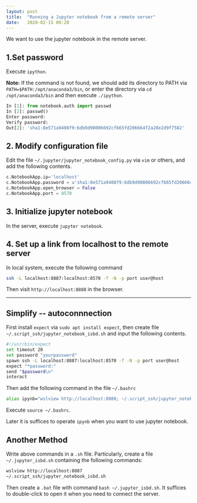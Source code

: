 ```yaml
---
layout: post
title:  "Running a Jupyter notebook from a remote server"
date:   2020-02-15 00:20 
---
```

We want to use the jupyter notebook in the remote server.

## 1.Set password
Execute `ipython`.

**Note:** If the command is not found, we should add its directory to PATH via `PATH=$PATH:/opt/anaconda3/bin`, or enter the directory via `cd /opt/anaconda3/bin` and then execute `./ipython`.

```python
In [1]: from notebook.auth import passwd
In [2]: passwd()
Enter password:
Verify password:
Out[2]: 'sha1:8e571a9408f9:6db9d90006692cf665fd206664f2a28e2d9f7582'
```

## 2. Modify configuration file
Edit the file `~/.jupyter/jupyter_notebook_config.py` via `vim` or others, and add the following contents.
```python
c.NotebookApp.ip='localhost'
c.NotebookApp.password = u'sha1:8e571a9408f9:6db9d90006692cf665fd206664f2a28e2d9f7582'
c.NotebookApp.open_browser = False
c.NotebookApp.port = 8570
```

## 3. Initialize jupyter notebook
In the server, execute `jupyter notebook`.

## 4. Set up a link from localhost to the remote server
In local system, execute the following command
```bash
ssh -L localhost:8887:localhost:8570 -f -N -p port user@host
```
Then visit `http://localhost:8888` in the browser.

---

## Simplify -- autoconnnection 
First install `expect` via `sudo apt install expect`, then create file `~/.script_ssh/jupyter_notebook_isbd.sh` and input the following contents.
```bash
#!/usr/bin/expect
set timeout 20
set password "yourpassword"
spawn ssh -L localhost:8887:localhost:8570 -f -N -p port user@host
expect "*password:"
send "$password\n"
interact
```

Then add the following command in the file `~/.bashrc`
```bash
alias ipynb="wslview http://localhost:8888; ~/.script_ssh/jupyter_notebook_isbd.sh"
```
Execute `source ~/.bashrc`.

Later it is suffices to operate `ipynb` when you want to use jupyter notebook.

## Another Method 

Write above commands in a `.sh` file. Particularly, create a file `~/.jupyter_isbd.sh` containing the following commands:

```bash
wslview http://localhost:8887
~/.script_ssh/jupyter_notebook_isbd.sh
```

Then create a `.bat` file with command `bash ~/.jupyter_isbd.sh`. It suffices to double-click to open it when you need to connect the server.

